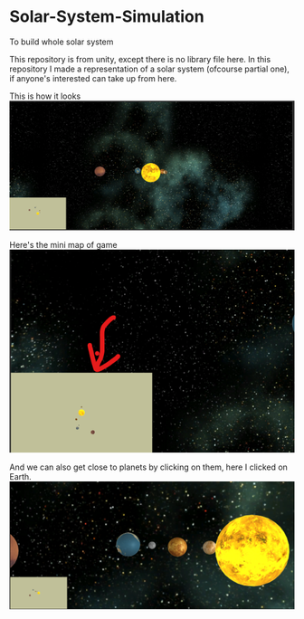 # Solar-System-Simulation
To build whole solar system



This repository is from unity, except there is no library file here.
In this repository I made a representation of a solar system (ofcourse partial one), if anyone's interested can take up from here.


This is how it looks
![](https://github.com/abhi4mu/Solar-System-Simulation/blob/master/1.png)


Here's the mini map of game
![](https://github.com/abhi4mu/Solar-System-Simulation/blob/master/2.png)

And we can also get close to planets by clicking on them, here I clicked on Earth.
![](https://github.com/abhi4mu/Solar-System-Simulation/blob/master/3.png)
